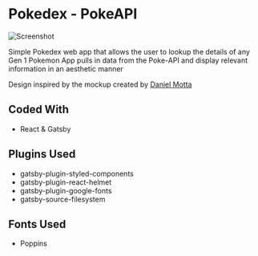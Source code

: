 # Pokedex - PokeAPI

![Screenshot](https://pokemon.iamjmitch.com/screenshot.jpg)

Simple Pokedex web app that allows the user to lookup the details of any Gen 1 Pokemon
App pulls in data from the Poke-API and display relevant information in an aesthetic manner

Design inspired by the mockup created by [Daniel Motta](https://dribbble.com/DanielMots)

## Coded With

- React & Gatsby

## Plugins Used

- gatsby-plugin-styled-components
- gatsby-plugin-react-helmet
- gatsby-plugin-google-fonts
- gatsby-source-filesystem

## Fonts Used

- Poppins
